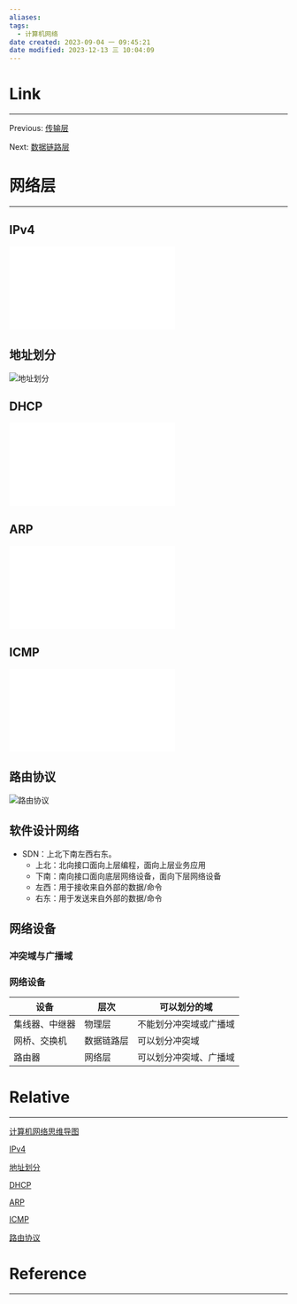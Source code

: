 ```yaml
---
aliases: 
tags:
  - 计算机网络
date created: 2023-09-04 一 09:45:21
date modified: 2023-12-13 三 10:04:09
---
```


# Link

---

Previous: [传输层](传输层.md)

Next: [数据链路层](数据链路层.md)

# 网络层

---

## IPv4

![IPv4](IPv4.md#IPv4)

## 地址划分

![地址划分](地址划分.md#地址划分)

## DHCP

![DHCP](DHCP.md#DHCP)

## ARP

![ARP](ARP.md#ARP)

## ICMP

![ICMP](ICMP.md#ICMP)

## 路由协议

![路由协议](路由协议.md#路由协议)

## 软件设计网络

- SDN：上北下南左西右东。
  - 上北：北向接口面向上层编程，面向上层业务应用
  - 下南：南向接口面向底层网络设备，面向下层网络设备
  - 左西：用于接收来自外部的数据/命令
  - 右东：用于发送来自外部的数据/命令

## 网络设备

### 冲突域与广播域

### 网络设备

| 设备           | 层次       | 可以划分的域           |
| -------------- | ---------- | ---------------------- |
| 集线器、中继器 | 物理层     | 不能划分冲突域或广播域 |
| 网桥、交换机   | 数据链路层 | 可以划分冲突域         |
| 路由器         | 网络层     | 可以划分冲突域、广播域 |

# Relative

---

[计算机网络思维导图](计算机网络思维导图.md)

[IPv4](IPv4.md)

[地址划分](地址划分.md)

[DHCP](DHCP.md)

[ARP](ARP.md)

[ICMP](ICMP.md)

[路由协议](路由协议.md)

# Reference

---
